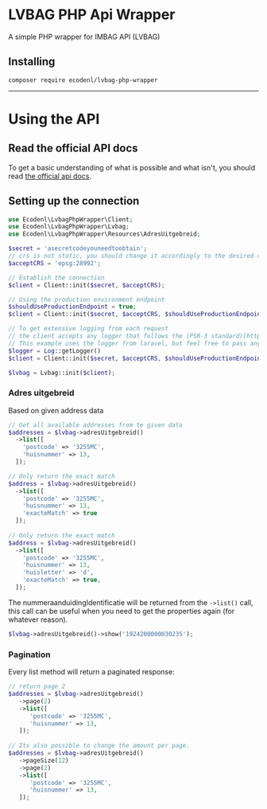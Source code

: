 # LVBAG PHP Api Wrapper

A simple PHP wrapper for IMBAG API (LVBAG)

## Installing

```
composer require ecodenl/lvbag-php-wrapper
```

***

# Using the API

## Read the official API docs

To get a basic understanding of what is possible and what isn't, you should
read [the official api docs](https://lvbag.github.io/BAG-API/Technische%20specificatie/#/Adres%20uitgebreid).

## Setting up the connection

```php
use Ecodenl\LvbagPhpWrapper\Client;
use Ecodenl\LvbagPhpWrapper\Lvbag;
use Ecodenl\LvbagPhpWrapper\Resources\AdresUitgebreid;

$secret = 'asecretcodeyouneedtoobtain';
// crs is not static, you should change it accordingly to the desired call.
$acceptCRS = 'epsg:28992';

// Establish the connection
$client = Client::init($secret, $acceptCRS);

// Using the production environment endpoint
$shouldUseProductionEndpoint = true;
$client = Client::init($secret, $acceptCRS, $shouldUseProductionEndpoint);

// To get extensive logging from each request
// the client accepts any logger that follows the (PSR-3 standard)[https://github.com/php-fig/log]
// This example uses the logger from laravel, but feel free to pass any logger that implements the \Psr\Log\LoggerInterface
$logger = Log::getLogger()
$client = Client::init($secret, $acceptCRS, $shouldUseProductionEndpoint, $logger);

$lvbag = Lvbag::init($client);


```

### Adres uitgebreid

Based on given address data

```php
// Get all available addresses from te given data
$addresses = $lvbag->adresUitgebreid()
  ->list([
    'postcode' => '3255MC',
    'huisnummer' => 13,
  ]);

// Only return the exact match 
$address = $lvbag->adresUitgebreid()
  ->list([
    'postcode' => '3255MC',
    'huisnummer' => 13,
    'exacteMatch' => true
  ]);
  
// Only return the exact match 
$address = $lvbag->adresUitgebreid()
  ->list([
    'postcode' => '3255MC',
    'huisnummer' => 13,
    'huisletter' => 'd',
    'exacteMatch' => true,
  ]);
```

The nummeraanduidingIdentificatie will be returned from the `->list()` call, this call can be useful when you need to
get the properties again (for whatever reason).

```php
$lvbag->adresUitgebreid()->show('1924200000030235');
```

### Pagination
Every list method will return a paginated response:

```php
// return page 2
$addresses = $lvbag->adresUitgebreid()
   ->page(2)
   ->list([
      'postcode' => '3255MC',
      'huisnummer' => 13,
   ]);
   
// Its also possible to change the amount per page.
$addresses = $lvbag->adresUitgebreid()
   ->pageSize(12)
   ->page(2)
   ->list([
      'postcode' => '3255MC',
      'huisnummer' => 13,
   ]);
```

